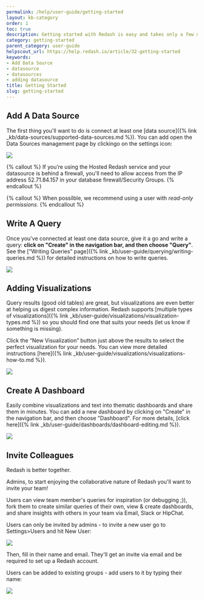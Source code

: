 ```yaml
---
permalink: /help/user-guide/getting-started
layout: kb-category
order: 1
toc: true
description: Getting started with Redash is easy and takes only a few minutes - connect a data source, write a query, add a visualization, create a dashboard and invite your colleagues!
category: getting-started
parent_category: user-guide
helpscout_url: https://help.redash.io/article/32-getting-started
keywords:
- Add Data Source
- datasource
- datasources
- adding datasource
title: Getting Started
slug: getting-started
---
```


## Add A Data Source

The first thing you'll want to do is connect at least one [data source]({% link _kb/data-sources/supported-data-sources.md %}). You can add open the Data Sources management page by clickingo on the settings icon:

![](/assets/images/docs/settings_icon.png)

{% callout %}
If you’re using the Hosted Redash service and your datasource is behind a firewall, you'll need to allow access from the IP address 52.71.84.157 in your database firewall/Security Groups.
{% endcallout %}

{% callout %}
When possilble, we recommend using a user with *read-only permissions*.
{% endcallout %}

## Write A Query

Once you've connected at least one data source, give it a go and write a query: **click on "Create" in the navigation bar, and then choose "Query"**. See the [“Writing Queries” page]({% link _kb/user-guide/querying/writing-queries.md %}) for detailed instructions on how to write queries.

![](https://59005a708ebdd932a2ed5f47--redashio.netlify.com/assets/images/docs/gifs/queries/add_new_query.gif)

## Adding Visualizations

Query results (good old tables) are great, but visualizations are even better at helping us digest complex information. Redash supports [multiple types of
visualizations]({% link _kb/user-guide/visualizations/visualization-types.md %}) so you should find one that suits your needs (let us know if something is missing).

Click the “New Visualization” button just above the results to select the perfect visualization for your needs.  You can view more detailed instructions [here]({% link _kb/user-guide/visualizations/visualizations-how-to.md %}).

![](https://59005a708ebdd932a2ed5f47--redashio.netlify.com/assets/images/docs/gifs/visualization/new_viz.gif)

## Create A Dashboard

Easily combine visualizations and text into thematic dashboards and share them in minutes. You can add a new dashboard by clicking on "Create" in the navigation bar, and then choose "Dashboard". For more details, [click here]({% link _kb/user-guide/dashboards/dashboard-editing.md %}).

![](https://59005a708ebdd932a2ed5f47--redashio.netlify.com/assets/images/docs/gifs/dashboards/dashboards.gif)

## Invite Colleagues

Redash is better together.

Admins, to start enjoying the collaborative nature of Redash you'll want to
invite your team!

Users can view team member's queries for inspiration (or debugging ;)), fork
them to create similar queries of their own, view & create dashboards, and
share insights with others in your team via Email, Slack or HipChat.

Users can only be invited by admins - to invite a new user go to
Settings>Users and hit New User:

![](https://lh4.googleusercontent.com/oI5jelwLl2ke9qFzJyckCmBgKlmAiofRLUdR5uBBxzasGLsC-0-AC7TPvOGUnJZbWCVy3ESioGq4C5-7FDovR5m5tX364RrmA9riJ54rU1rMaMAM10supFsDlOvok0F4Ib2gcunJ)

Then, fill in their name and email. They'll get an invite via email and be
required to set up a Redash account.

Users can be added to existing groups - add users to it by typing their name:

![](https://lh4.googleusercontent.com/JeYKlKvqDS_r4q29WkWf-3URjixdwYnL4jz4QdHnbtdhN2FGEmPxNILR7qWd71wvImxcmJcTuBkjmwXhfzrBkF7Uh65y48E4t6ofacjT06d5a4zpLb52UJNAzfsfuCUJjMz52ioZ)

